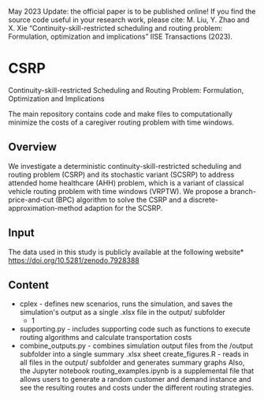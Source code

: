 May 2023 Update: the official paper is to be published online!  If you find the source code useful in your research work, please cite: M. Liu, Y. Zhao and X. Xie “Continuity-skill-restricted scheduling and routing problem: Formulation, optimization and implications” IISE Transactions (2023). 

# CSRP
Continuity-skill-restricted Scheduling and Routing Problem: Formulation, Optimization and Implications

The main repository contains code and make files to computationally minimize the costs of a caregiver routing problem with time windows. 

## Overview
We investigate a deterministic continuity-skill-restricted scheduling and routing problem (CSRP) and its stochastic variant (SCSRP) to address attended home healthcare (AHH) problem, which is a variant of classical vehicle routing problem with time windows (VRPTW). We propose a branch-price-and-cut (BPC) algorithm to solve the CSRP and a discrete-approximation-method adaption for the SCSRP.

## Input
The data used in this study is publicly available at the following website* https://doi.org/10.5281/zenodo.7928388

## Content
* cplex - defines new scenarios, runs the simulation, and saves the simulation's output as a single .xlsx file in the output/ subfolder
  * 1
* supporting.py - includes supporting code such as functions to execute routing algorithms and calculate transportation costs
* combine_outputs.py - combines simulation output files from the /output subfolder into a single summary .xlsx sheet
create_figures.R - reads in all files in the output/ subfolder and generates summary graphs
Also, the Jupyter notebook routing_examples.ipynb is a supplemental file that allows users to generate a random customer and demand instance and see the resulting routes and costs under the different routing strategies.

